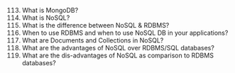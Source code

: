 113. What is MongoDB?
114. What is NoSQL?
115. What is the difference between NoSQL & RDBMS?
116. When to use RDBMS and when to use NoSQL DB in your applications?
117. What are Documents and Collections in NoSQL?
118. What are the advantages of NoSQL over RDBMS/SQL databases?
119. What are the dis-advantages of NoSQL as comparison to RDBMS databases?
